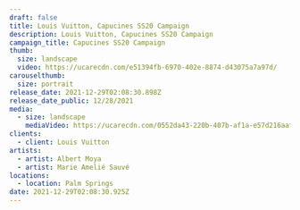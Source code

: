 ```yaml
---
draft: false
title: Louis Vuitton, Capucines SS20 Campaign
description: Louis Vuitton, Capucines SS20 Campaign
campaign_title: Capucines SS20 Campaign
thumb:
  size: landscape
  video: https://ucarecdn.com/e51394fb-6970-402e-8874-d43075a7a97d/
carouselthumb:
  size: portrait
release_date: 2021-12-29T02:08:30.898Z
release_date_public: 12/28/2021
media:
  - size: landscape
    mediaVideo: https://ucarecdn.com/0552da43-220b-407b-af1a-e57d216aaf10/
clients:
  - client: Louis Vuitton
artists:
  - artist: Albert Moya
  - artist: Marie Amelié Sauvé
locations:
  - location: Palm Springs
date: 2021-12-29T02:08:30.925Z
---
```

